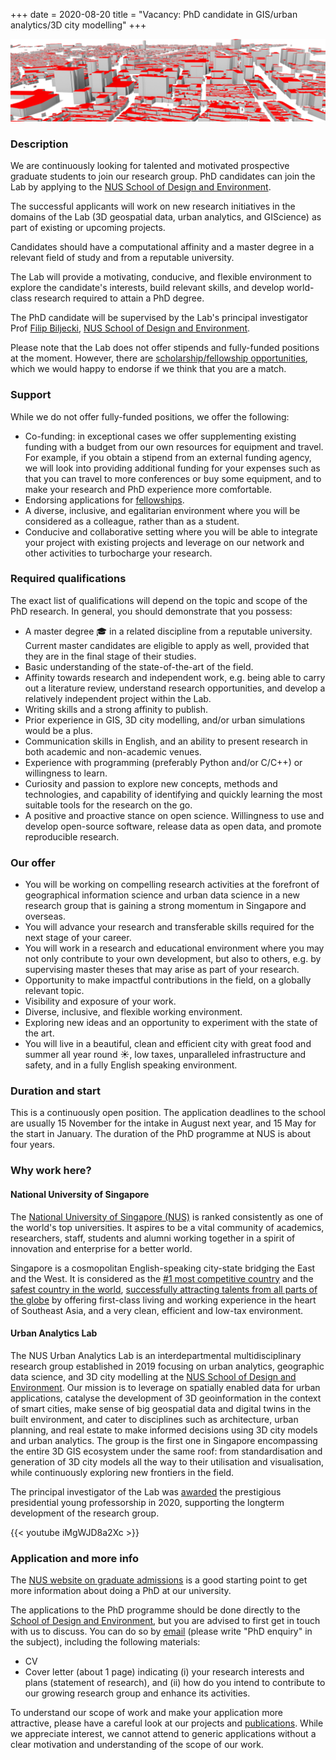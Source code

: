 +++
date = 2020-08-20
title = "Vacancy: PhD candidate in GIS/urban analytics/3D city modelling"
+++

![](header.png)

### Description

We are continuously looking for talented and motivated prospective graduate students to join our research group.
PhD candidates can join the Lab by applying to the [NUS School of Design and Environment](http://www.sde.nus.edu.sg). 

The successful applicants will work on new research initiatives in the domains of the Lab (3D geospatial data, urban analytics, and GIScience) as part of existing or upcoming projects.

Candidates should have a computational affinity and a master degree in a relevant field of study and from a reputable university.

The Lab will provide a motivating, conducive, and flexible environment to explore the candidate's interests, build relevant skills, and develop world-class research required to attain a PhD degree.

The PhD candidate will be supervised by the Lab's principal investigator Prof [Filip Biljecki](/authors/filip/), [NUS School of Design and Environment](http://www.sde.nus.edu.sg).

Please note that the Lab does not offer stipends and fully-funded positions at the moment.
However, there are [scholarship/fellowship opportunities](/openings/#fellowshipscholarship-opportunities-phd-postdoc), which we would happy to endorse if we think that you are a match.


### Support

While we do not offer fully-funded positions, we offer the following:

- Co-funding: in exceptional cases we offer supplementing existing funding with a budget from our own resources for equipment and travel. For example, if you obtain a stipend from an external funding agency, we will look into providing additional funding for your expenses such as that you can travel to more conferences or buy some equipment, and to make your research and PhD experience more comfortable.
- Endorsing applications for [fellowships](/openings/#fellowshipscholarship-opportunities-phd-postdoc).
- A diverse, inclusive, and egalitarian environment where you will be considered as a colleague, rather than as a student.
- Conducive and collaborative setting where you will be able to integrate your project with existing projects and leverage on our network and other activities to turbocharge your research.


### Required qualifications

The exact list of qualifications will depend on the topic and scope of the PhD research.
In general, you should demonstrate that you possess:

- A master degree :mortar_board: in a related discipline from a reputable university. Current master candidates are eligible to apply as well, provided that they are in the final stage of their studies.
- Basic understanding of the state-of-the-art of the field.
- Affinity towards research and independent work, e.g. being able to carry out a literature review, understand research opportunities, and develop a relatively independent project within the Lab.
- Writing skills and a strong affinity to publish.
- Prior experience in GIS, 3D city modelling, and/or urban simulations would be a plus.
- Communication skills in English, and an ability to present research in both academic and non-academic venues.
- Experience with programming (preferably Python and/or C/C++) or willingness to learn.
- Curiosity and passion to explore new concepts, methods and technologies, and capability of identifying and quickly learning the most suitable tools for the research on the go.
- A positive and proactive stance on open science. Willingness to use and develop open-source software, release data as open data, and promote reproducible research.


### Our offer


- You will be working on compelling research activities at the forefront of geographical information science and urban data science in a new research group that is gaining a strong momentum in Singapore and overseas.
- You will advance your research and transferable skills required for the next stage of your career.
- You will work in a research and educational environment where you may not only contribute to your own development, but also to others, e.g. by supervising master theses that may arise as part of your research.
- Opportunity to make impactful contributions in the field, on a globally relevant topic.
- Visibility and exposure of your work.
- Diverse, inclusive, and flexible working environment.
- Exploring new ideas and an opportunity to experiment with the state of the art.
- You will live in a beautiful, clean and efficient city with great food and summer all year round :sunny:, low taxes, unparalleled infrastructure and safety, and in a fully English speaking environment.


### Duration and start

This is a continuously open position.
The application deadlines to the school are usually 15 November for the intake in August next year, and 15 May for the start in January.
The duration of the PhD programme at NUS is about four years.

### Why work here?

#### National University of Singapore

The [National University of Singapore (NUS)](http://www.nus.edu.sg) is ranked consistently as one of the world's top universities.
It aspires to be a vital community of academics, researchers, staff, students and alumni working together in a spirit of innovation and enterprise for a better world.

Singapore is a cosmopolitan English-speaking city-state bridging the East and the West.
It is considered as the [#1 most competitive country](https://www.straitstimes.com/business/economy/singapore-economy-ranked-worlds-most-competitive) and the [safest country in the world](https://www.asiaone.com/singapore/singapore-ranked-safest-country-world-above-japan-survey), [successfully attracting talents from all parts of the globe](https://www.straitstimes.com/singapore/singapore-retains-top-spot-in-asia-pacific-index-for-talent-competitiveness) by offering first-class living and working experience in the heart of Southeast Asia, and a very clean, efficient and low-tax environment.

#### Urban Analytics Lab

The NUS Urban Analytics Lab is an interdepartmental multidisciplinary research group established in 2019 focusing on urban analytics, geographic data science, and 3D city modelling at the [NUS School of Design and Environment](http://www.sde.nus.edu.sg).
Our mission is to leverage on spatially enabled data for urban applications, catalyse the development of 3D geoinformation in the context of smart cities, make sense of big geospatial data and digital twins in the built environment, and cater to disciplines such as architecture, urban planning, and real estate to make informed decisions using 3D city models and urban analytics.
The group is the first one in Singapore encompassing the entire 3D GIS ecosystem under the same roof: from standardisation and generation of 3D city models all the way to their utilisation and visualisation, while continuously exploring new frontiers in the field. 

The principal investigator of the Lab was [awarded](/post/2020/07/16/filip-biljecki-appointed-as-presidential-young-professor/) the prestigious presidential young professorship in 2020, supporting the longterm development of the research group.

{{< youtube iMgWJD8a2Xc >}}

### Application and more info

The [NUS website on graduate admissions](http://www.nus.edu.sg/registrar/prospective-students/graduate) is a good starting point to get more information about doing a PhD at our university.

The applications to the PhD programme should be done directly to the [School of Design and Environment](http://www.sde.nus.edu.sg), but you are advised to first get in touch with us to discuss. 
You can do so by [email](mailto:filip@nus.edu.sg) (please write "PhD enquiry" in the subject), including the following materials:

* CV
* Cover letter (about 1 page) indicating (i) your research interests and plans (statement of research), and (ii) how do you intend to contribute to our growing research group and enhance its activities.

To understand our scope of work and make your application more attractive, please have a careful look at our projects and [publications](/publication).
While we appreciate interest, we cannot attend to generic applications without a clear motivation and understanding of the scope of our work.

